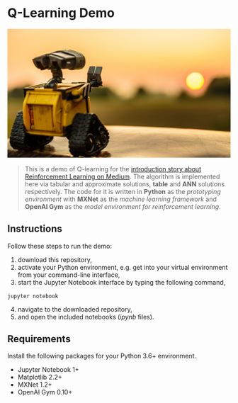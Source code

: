 # Q-Learning Demo
![picture](img/wall-e.jpeg)
> This is a demo of Q-learning for the [introduction story about Reinforcement Learning on Medium](https://www.google.com). The algorithm is implemented here via tabular and approximate solutions, **table** and **ANN** solutions respectively. The code for it is written in **Python** as the _prototyping environment_ with **MXNet** as the _machine learning framework_ and **OpenAI Gym** as the _model environment for reinforcement learning_.

## Instructions
Follow these steps to run the demo:
1. download this repository,
2. activate your Python environment, e.g. get into your virtual environment from your command-line interface,
3. start the Jupyter Notebook interface by typing the following command,
```
jupyter notebook
```
4. navigate to the downloaded repository,
5. and open the included notebooks (_ipynb_ files).

## Requirements
Install the following packages for your Python 3.6+ environment.
* Jupyter Notebook 1+
* Matplotlib 2.2+
* MXNet 1.2+
* OpenAI Gym 0.10+
